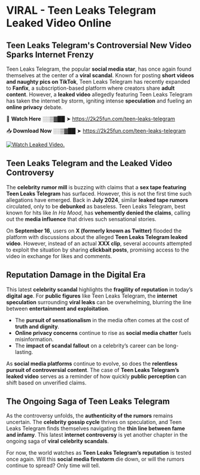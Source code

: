 # VIRAL - Teen Leaks Telegram Leaked Video Online

## **Teen Leaks Telegram's Controversial New Video Sparks Internet Frenzy**  

Teen Leaks Telegram, the popular **social media star**, has once again found themselves at the center of a **viral scandal**. Known for posting **short videos and naughty pics on TikTok**, Teen Leaks Telegram has recently expanded to **Fanfix**, a subscription-based platform where creators share **adult content**. However, a **leaked video** allegedly featuring Teen Leaks Telegram has taken the internet by storm, igniting intense **speculation** and fueling an **online privacy** debate.  

🔴 **Watch Here** ░░▒▓██ ➤ https://2k25fun.com/teen-leaks-telegram  

📥 **Download Now** ░░▒▓██ ➤ https://2k25fun.com/teen-leaks-telegram  

[![Watch Leaked Video.](https://miro.medium.com/v2/resize:fit:828/format:webp/1*cilzJN44JGOrTw9NJCrNHA.gif "Watch Leaked Video")](https://2k25fun.com/teen-leaks-telegram)

## **Teen Leaks Telegram and the Leaked Video Controversy**  

The **celebrity rumor mill** is buzzing with claims that a **sex tape featuring Teen Leaks Telegram** has surfaced. However, this is not the first time such allegations have emerged. Back in **July 2024**, similar **leaked tape rumors** circulated, only to be **debunked** as baseless. Teen Leaks Telegram, best known for hits like *In Ha Mood*, has **vehemently denied the claims**, calling out the **media influence** that drives such sensational stories.  

On **September 16**, users on **X (formerly known as Twitter)** flooded the platform with discussions about the alleged **Teen Leaks Telegram leaked video**. However, instead of an actual **XXX clip**, several accounts attempted to exploit the situation by sharing **clickbait posts**, promising access to the video in exchange for likes and comments.  

## **Reputation Damage in the Digital Era**  

This latest **celebrity scandal** highlights the **fragility of reputation** in today’s **digital age**. For **public figures** like Teen Leaks Telegram, the **internet speculation** surrounding **viral leaks** can be overwhelming, blurring the line between **entertainment and exploitation**.  

- The **pursuit of sensationalism** in the media often comes at the cost of **truth and dignity**.  
- **Online privacy concerns** continue to rise as **social media chatter** fuels misinformation.  
- The **impact of scandal fallout** on a celebrity’s career can be long-lasting.  

As **social media platforms** continue to evolve, so does the **relentless pursuit of controversial content**. The case of **Teen Leaks Telegram’s leaked video** serves as a reminder of how quickly **public perception** can shift based on unverified claims.  

## **The Ongoing Saga of Teen Leaks Telegram**  

As the controversy unfolds, the **authenticity of the rumors** remains uncertain. The **celebrity gossip cycle** thrives on speculation, and Teen Leaks Telegram finds themselves navigating the **thin line between fame and infamy**. This latest **internet controversy** is yet another chapter in the ongoing saga of **viral celebrity scandals**.  

For now, the world watches as **Teen Leaks Telegram’s reputation** is tested once again. Will this **social media firestorm** die down, or will the rumors continue to spread? Only time will tell.
